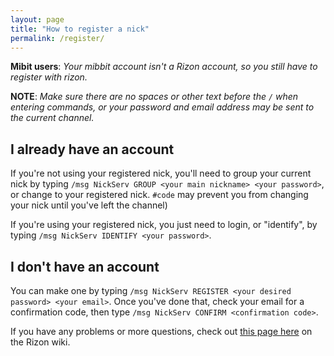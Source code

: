 ```yaml
---
layout: page
title: "How to register a nick"
permalink: /register/
---
```


**Mibit users**: *Your mibbit account isn't a Rizon account, so you still have to register with rizon.*

**NOTE**: *Make sure there are no spaces or other text before the `/` when entering commands, or your password and email address may be sent to the current channel.*

## I already have an account
If you're not using your registered nick, you'll need to group your current nick by typing `/msg NickServ GROUP <your main nickname> <your password>`, or change to your registered nick. `#code` may prevent you from changing your nick until you've left the channel)

If you're using your registered nick, you just need to login, or "identify", by typing `/msg NickServ IDENTIFY <your password>`.


## I don't have an account
You can make one by typing `/msg NickServ REGISTER <your desired password> <your email>`. Once you've done that, check your email for a confirmation code, then type `/msg NickServ CONFIRM <confirmation code>`.

If you have any problems or more questions, check out [this page here](https://wiki.rizon.net/index.php?title=Nick_Registration) on the Rizon wiki.
